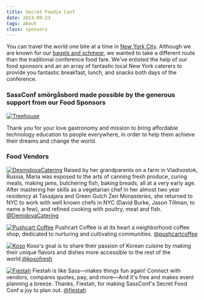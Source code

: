 ```yaml
---
title: Secret Foodie Conf
date: 2013-09-23
tags: about 
class: sponsors
---
```


You can travel the world one bite at a time in [New York City](/pages/nyc-primer). Although we are known for our [bagels and schmear](http://foursquare.com/sassconf/list/bagel--schmear), we wanted to take a different route than the traditional conference food fare. We've enlisted the help of our food sponsors and an an array of fantastic local New York caterers to provide you fantastic breakfast, lunch, and snacks both days of the conference.

### SassConf smörgåsbord made possible by the generous support from our Food Sponsors

[![Treehouse](/lib/img/sponsors/treehouse.png)](http://teamtreehouse.com)

Thank you for your love gastronomy and mission to bring affordable technology education to people everywhere, in order to help them achieve their dreams and change the world. 

### Food Vendors

[![DesmidovaCatering](/lib/img/food/demidova.jpg)](http://www.demidovacatering.com/)
Raised by her grandparents on a farm in Vladivostok, Russia, Maria was exposed to the arts of canning fresh produce, curing meats, making jams, butchering fish, baking breads, all at a very early age. After mastering her skills as a vegetarian chef in her almost two year residency at Tassajara and Green Gulch Zen Monasteries, she returned to NYC to work with well known chefs in NYC (David Burke, Jason Tillman, to name a few), and refined cooking with poultry, meat and fish. [@DemidovaCatering](https://twitter.com/DemidovaCaterin)

[![Pushcart Coffee](http://www.pushcartcoffee.com/wp-content/themes/pushcart/images/logo.jpg)](http://www.pushcartcoffee.com/) Pushcart Coffee is at its heart a neighborhood coffee shop, dedicated to nurturing and cultivating communities. [@pushcartcoffee](https://twitter.com/pushcartcoffee)

[![Koso](http://www.kosocatering.com/images/koso_logo.png)](http://www.kosocatering.com/) Koso's goal is to share their passion of Korean cuisine by making their unique flavors and dishes more accessible to the rest of the world.[@kosofresh](https://twitter.com/kosofresh)

[![Fiestah](http://vpi.s3.amazonaws.com/12424.jpg)](http://fiestah.com) Fiestah is like Sass—makes things fun again! Connect with vendors, compares quotes, pay, and more—And it's free and makes event planning a breeze. Thanks, Fiestah, for making SassConf's Secret Food Conf a joy to plan out. [@fiestah](https://twitter.com/fiestah)
